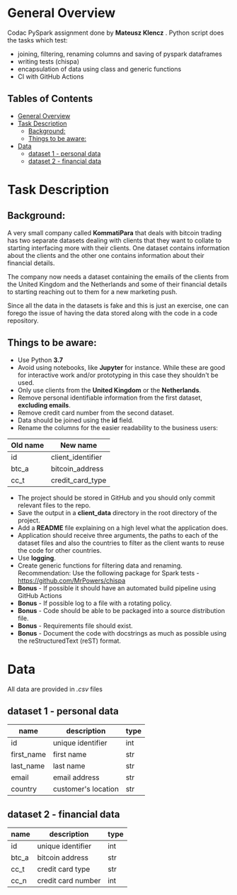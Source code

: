 # General Overview <a name="overview"></a>

Codac PySpark assignment done by **Mateusz Klencz** . Python script does the tasks which test: 

* joining, filtering, renaming columns and saving of pyspark dataframes 
* writing tests (chispa)
* encapsulation of data using class and generic functions 
* CI with GitHub Actions


## Tables of Contents

- [General Overview](#general-overview)
- [Task Description](#task-description)
  * [Background:](#background-)
  * [Things to be aware:](#things-to-be-aware-)
- [Data](#data)
  * [dataset 1 - personal data](#dataset-1---personal-data)
  * [dataset 2 - financial data](#dataset-2---financial-data)


# Task Description <a name="task_desc"></a>

## Background:
A very small company called **KommatiPara** that deals with bitcoin trading has two separate datasets dealing with clients that they want to collate to starting interfacing more with their clients. One dataset contains information about the clients and the other one contains information about their financial details.

The company now needs a dataset containing the emails of the clients from the United Kingdom and the Netherlands and some of their financial details to starting reaching out to them for a new marketing push.

Since all the data in the datasets is fake and this is just an exercise, one can forego the issue of having the data stored along with the code in a code repository.


## Things to be aware:

- Use Python **3.7**
- Avoid using notebooks, like **Jupyter** for instance. While these are good for interactive work and/or prototyping in this case they shouldn't be used.
- Only use clients from the **United Kingdom** or the **Netherlands**.
- Remove personal identifiable information from the first dataset, **excluding emails**.
- Remove credit card number from the second dataset.
- Data should be joined using the **id** field.
- Rename the columns for the easier readability to the business users:

|Old name|New name|
|--|--|
|id|client_identifier|
|btc_a|bitcoin_address|
|cc_t|credit_card_type|

- The project should be stored in GitHub and you should only commit relevant files to the repo.
- Save the output in a **client_data** directory in the root directory of the project.
- Add a **README** file explaining on a high level what the application does.
- Application should receive three arguments, the paths to each of the dataset files and also the countries to filter as the client wants to reuse the code for other countries.
- Use **logging**.
- Create generic functions for filtering data and renaming.
Recommendation: Use the following package for Spark tests - https://github.com/MrPowers/chispa
- **Bonus** - If possible it should have an automated build pipeline using GitHub Actions
- **Bonus** - If possible log to a file with a rotating policy.
- **Bonus** - Code should be able to be packaged into a source distribution file.
- **Bonus** - Requirements file should exist.
- **Bonus** - Document the code with docstrings as much as possible using the reStructuredText (reST) format.


# Data <a name="data"></a>

All data are provided in *.csv* files

## dataset 1 - personal data

| name  | description | type |
| ----- | ------------- | ---- |	
| id | unique identifier  | int |		
| first_name | first name  | str |
| last_name | last name  | str |		
| email | email address  | str |
| country | customer's location  | str |

## dataset 2 - financial data

| name  | description | type |
| ------------- | ------------- | ---- |	
| id  | unique identifier | int |		
| btc_a | bitcoin address  | str |
| cc_t | credit card type | str |		
| cc_n | credit card number  | int |